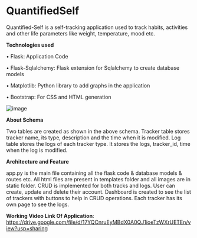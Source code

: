 # QuantifiedSelf
Quantified-Self is a self-tracking application used to track habits, activities and other life parameters like weight, temperature, mood etc.

**Technologies used**

• Flask: Application Code

• Flask-Sqlalchemy: Flask extension for Sqlalchemy to create database models

• Matplotlib: Python library to add graphs in the application

• Bootstrap: For CSS and HTML generation

![image](https://user-images.githubusercontent.com/107307277/173203100-31bbf861-2d8a-4fe3-9f08-e66e853aba7e.png)

**About Schema**

Two tables are created as shown in the above schema.
Tracker table stores tracker name, its type, description and the time when it is modified.
Log table stores the logs of each tracker type. It stores the logs, tracker_id, time when
the log is modified.

**Architecture and Feature**

app.py is the main file containing all the flask code & database models & routes etc.
All html files are present in templates folder and all images are in static folder.
CRUD is implemented for both tracks and logs. User can create, update and delete their
account. Dashboard is created to see the list of trackers with buttons to help in CRUD
operations. Each tracker has its own page to see the logs.

**Working Video Link Of Application**:
https://drive.google.com/file/d/17YQCnruEyMBdX0A0QJ1ioeTzWXrUETEn/view?usp=sharing
